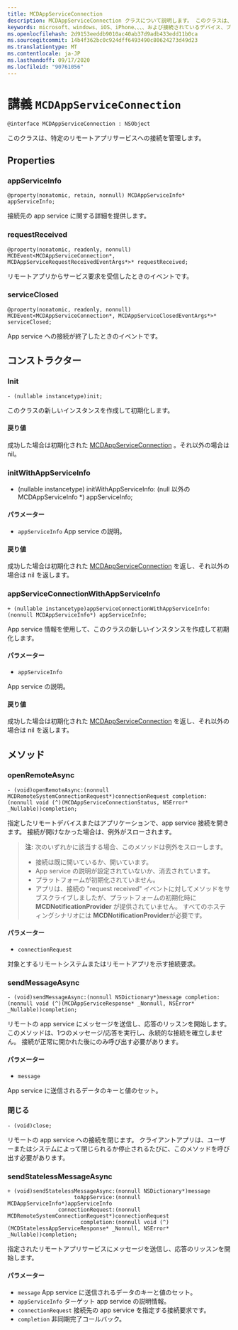 ```yaml
---
title: MCDAppServiceConnection
description: MCDAppServiceConnection クラスについて説明します。 このクラスは、特定のリモートアプリサービスへの接続を管理します。
keywords: microsoft、windows、iOS、iPhone、、、、および接続されているデバイス、プロジェクトローマ
ms.openlocfilehash: 2d9153eeddb9010ac40ab37d9adb433edd11b0ca
ms.sourcegitcommit: 14b4f362bc0c924dff6493490c80624273d49d23
ms.translationtype: MT
ms.contentlocale: ja-JP
ms.lasthandoff: 09/17/2020
ms.locfileid: "90761056"
---
```

# <a name="class-mcdappserviceconnection"></a>講義 `MCDAppServiceConnection`

```
@interface MCDAppServiceConnection : NSObject
```
このクラスは、特定のリモートアプリサービスへの接続を管理します。

## <a name="properties"></a>Properties

### <a name="appserviceinfo"></a>appServiceInfo
`@property(nonatomic, retain, nonnull) MCDAppServiceInfo* appServiceInfo;`

接続先の app service に関する詳細を提供します。

### <a name="requestreceived"></a>requestReceived 
`@property(nonatomic, readonly, nonnull) MCDEvent<MCDAppServiceConnection*, MCDAppServiceRequestReceivedEventArgs*>* requestReceived;`

リモートアプリからサービス要求を受信したときのイベントです。

### <a name="serviceclosed"></a>serviceClosed 
`@property(nonatomic, readonly, nonnull) MCDEvent<MCDAppServiceConnection*, MCDAppServiceClosedEventArgs*>* serviceClosed;`

App service への接続が終了したときのイベントです。

## <a name="constructors"></a>コンストラクター

### <a name="init"></a>Init
`- (nullable instancetype)init;`

このクラスの新しいインスタンスを作成して初期化します。

#### <a name="returns"></a>戻り値
成功した場合は初期化された [MCDAppServiceConnection](MCDAppServiceConnection.md) 。それ以外の場合は nil。

### <a name="initwithappserviceinfo"></a>initWithAppServiceInfo
- (nullable instancetype) initWithAppServiceInfo: (null 以外の MCDAppServiceInfo *) appServiceInfo;

#### <a name="parameters"></a>パラメーター
* `appServiceInfo` App service の説明。

#### <a name="returns"></a>戻り値
成功した場合は初期化された [MCDAppServiceConnection](MCDAppServiceConnection.md) を返し、それ以外の場合は nil を返します。

### <a name="appserviceconnectionwithappserviceinfo"></a>appServiceConnectionWithAppServiceInfo
`+ (nullable instancetype)appServiceConnectionWithAppServiceInfo:(nonnull MCDAppServiceInfo*) appServiceInfo;`

App service 情報を使用して、このクラスの新しいインスタンスを作成して初期化します。

#### <a name="parameters"></a>パラメーター
* `appServiceInfo` 

App service の説明。

#### <a name="returns"></a>戻り値
成功した場合は初期化された [MCDAppServiceConnection](MCDAppServiceConnection.md) を返し、それ以外の場合は nil を返します。

## <a name="methods"></a>メソッド

### <a name="openremoteasync"></a>openRemoteAsync
`- (void)openRemoteAsync:(nonnull MCDRemoteSystemConnectionRequest*)connectionRequest completion:(nonnull void (^)(MCDAppServiceConnectionStatus, NSError* _Nullable))completion;`

指定したリモートデバイスまたはアプリケーションで、app service 接続を開きます。 接続が開けなかった場合は、例外がスローされます。

>**注:** 次のいずれかに該当する場合、このメソッドは例外をスローします。
> * 接続は既に開いているか、開いています。
> * App service の説明が設定されていないか、消去されています。
> * プラットフォームが初期化されていません。
> * アプリは、接続の "request received" イベントに対してメソッドをサブスクライブしましたが、プラットフォームの初期化時に **MCDNotificationProvider** が提供されていません。 すべてのホスティングシナリオには **MCDNotificationProvider**が必要です。

#### <a name="parameters"></a>パラメーター
* `connectionRequest` 

対象とするリモートシステムまたはリモートアプリを示す接続要求。

### <a name="sendmessageasync"></a>sendMessageAsync
`- (void)sendMessageAsync:(nonnull NSDictionary*)message completion:(nonnull void (^)(MCDAppServiceResponse* _Nonnull, NSError* _Nullable))completion;`

リモートの app service にメッセージを送信し、応答のリッスンを開始します。  このメソッドは、1つのメッセージ/応答を実行し、永続的な接続を確立しません。  接続が正常に開かれた後にのみ呼び出す必要があります。

#### <a name="parameters"></a>パラメーター
* `message` 

App service に送信されるデータのキーと値のセット。

### <a name="close"></a>閉じる
`- (void)close;`

リモートの app service への接続を閉じます。 クライアントアプリは、ユーザーまたはシステムによって閉じられるか停止されるたびに、このメソッドを呼び出す必要があります。

### <a name="sendstatelessmessageasync"></a>sendStatelessMessageAsync
```
+ (void)sendStatelessMessageAsync:(nonnull NSDictionary*)message
                     toAppService:(nonnull MCDAppServiceInfo*)appServiceInfo
                connectionRequest:(nonnull MCDRemoteSystemConnectionRequest*)connectionRequest
                       completion:(nonnull void (^)(MCDStatelessAppServiceResponse* _Nonnull, NSError* _Nullable))completion;
```

指定されたリモートアプリサービスにメッセージを送信し、応答のリッスンを開始します。

#### <a name="parameters"></a>パラメーター
* `message` App service に送信されるデータのキーと値のセット。
* `appServiceInfo` ターゲット app service の説明情報。
* `connectionRequest` 接続先の app service を指定する接続要求です。
* `completion` 非同期完了コールバック。